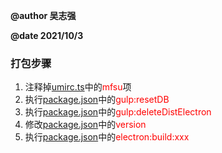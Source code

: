 **@author 吴志强**

**@date 2021/10/3**

### 打包步骤

1. 注释掉[umirc.ts](../.umirc.ts)中的<font color='red'>mfsu</font>项
2. 执行[package.json](../package.json)中的<font color='red'>gulp:resetDB</font>
3. 执行[package.json](../package.json)中的<font color='red'>gulp:deleteDistElectron</font>
4. 修改[package.json](../package.json)中的<font color='red'>version</font>
5. 执行[package.json](../package.json)中的<font color='red'>electron:build:xxx</font>


